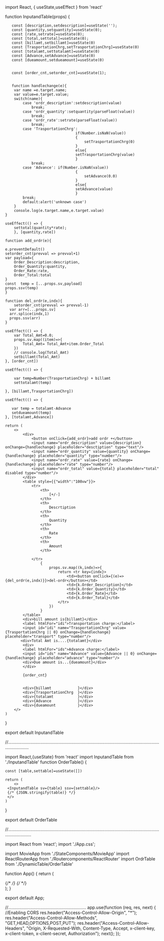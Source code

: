 import React, { useState,useEffect } from 'react'

function InputandTable(props) {

       const [description,setdescription]=useState('');
       const [quantity,setquantity]=useState(0);
       const [rate,setrate]=useState(0);
       const [total,settotal]=useState(0);
       const [billamt,setbillamt]=useState(0)
       const [TrasportationChrg,setTrasportationChrg]=useState(0)
       const [totalamt,settotalamt]=useState(0)
       const [Advance,setAdvance]=useState(0)
       const [dueamount,setdueamount]=useState(0)


       const [order_cnt,setorder_cnt]=useState(1);


       function handlechange(e){
        var name =e.target.name;
        var value=e.target.value;
        switch(name){
            case 'ordr_description':setdescription(value) 
                break;
            case 'ordr_quantity':setquantity(parseFloat(value)) 
                break;
            case 'ordr_rate':setrate(parseFloat(value))
                break;
            case 'TrasportationChrg':
                                    if(Number.isNaN(value))
                                    {
                                        setTrasportationChrg(0)
                                    }
                                    else{
                                    setTrasportationChrg(value)
                                    }
                break;    
            case 'Advance': if(Number.isNaN(value))
                                    {
                                        setAdvance(0.0)
                                    }
                                    else{
                                    setAdvance(value)
                                    }
            break;    
            default:alert('unknown case')
        }
        console.log(e.target.name,e.target.value)
    }

    useEffect(() => {
        settotal(quantity*rate);
        }, [quantity,rate])

    function add_ordr(e){
    
    e.preventDefault()
    setorder_cnt(prevval => prevval+1)
    var payload={
        Order_Description:description,
        Order_Quantity:quantity,
        Order_Rate:rate,
        Order_Total:total
    }
    const  temp = [...props.sv,payload]
    props.ssv(temp)
    }

    function del_ordr(e,indx){
        setorder_cnt(prevval => prevval-1)
      var arr=[...props.sv]
      arr.splice(indx,1)
      props.ssv(arr)
    }

    useEffect(() => {
        var Total_Amt=0.0;
        props.sv.map((item)=>{
            Total_Amt= Total_Amt+item.Order_Total
        })
        // console.log(Total_Amt)
        setbillamt(Total_Amt)
    }, [order_cnt])

    useEffect(() => {
   
        var temp=Number(TrasportationChrg) + billamt
        settotalamt(temp)
        
    }, [billamt,TrasportationChrg])

    useEffect(() => {

       var temp = totalamt-Advance
       setdueamount(temp)
    }, [totalamt,Advance])
  
    return (
        <>
            <div>
                <button onClick={add_ordr}>add ordr +</button>
                <input name="ordr_description" value={description} onChange={handlechange} placeholder="desctiption" type="text"/>
                <input name="ordr_quantity" value={quantity} onChange={handlechange} placeholder="quantity" type="number"/>
                <input name="ordr_rate" value={rate} onChange={handlechange} placeholder="rate" type="number"/>
                <input name="ordr_total" value={total} placeholder="total" disabled type="number"/>
            </div>
            <table style={{"width":"100vw"}}>
                <tr>
                    <th>
                        [+/-]
                    </th>
                    <th>
                        Descrtiption
                    </th>
                    <th>
                        Quantity
                    </th>
                    <th>
                        Rate
                    </th>
                    <th>
                        Amount
                    </th>

                </tr>
                    {
                        props.sv.map((k,indx)=>{                  
                            return <tr key={indx}>
                                <td><button onClick={(e)=>{del_ordr(e,indx)}}>del-ordr</button></td>
                                <td>{k.Order_Description}</td>
                                <td>{k.Order_Quantity}</td>
                                <td>{k.Order_Rate}</td>
                                <td>{k.Order_Total}</td>
                            </tr>
                        })
                    }
            </table>
            <div>bill amount is{billamt}</div>
            <label htmlFor="idi">Transportation charge:</label>
            <input id="idi" name="TrasportationChrg" value={TrasportationChrg || 0} onChange={handlechange} placeholder="transport" type="number"/>
           <div>Total Amt is....{totalamt}</div>
            <div>
            <label htmlFor="ids">Advance charge:</label>
            <input id="ids" name="Advance" value={Advance || 0} onChange={handlechange} placeholder="advance" type="number"/>
            <div>Due amount is...{dueamount}</div>
            </div>
        
            {order_cnt}
         

            <div>{billamt            }</div>        
            <div>{TrasportationChrg  }</div>
            <div>{totalamt           }</div>
            <div>{Advance            }</div>
            <div>{dueamount          }</div>
        </>
    )
}

export default InputandTable



//.............................................................................................................................................

import React,{useState} from 'react'
import InputandTable from './InputandTable'
function OrderTable() {

    const [table,settable]=useState([])

    return (
        <>
     <InputandTable sv={table} ssv={settable}/>
     {/* {JSON.stringify(table)} */}
     </>
    )
}

export default OrderTable

//...............................................................................................................................................

import React from 'react';
import './App.css';

import MovieApp from './StateComponents/MovieApp'
import ReactRouterApp from './Routercomponents/ReactRouter'
import OrdrTable from './DynamicTable/OrderTable'

function App() {
  return (
    <div className="App">
    {/* <MovieApp/> */}
    {/* <ReactRouterApp/> */}
    <OrdrTable/>
    </div>
  );
}

export default App;

//...............................................................
 app.use(function (req, res, next) {
    //Enabling CORS
    res.header("Access-Control-Allow-Origin", "*");
    res.header("Access-Control-Allow-Methods", "GET,HEAD,OPTIONS,POST,PUT");
    res.header("Access-Control-Allow-Headers", "Origin, X-Requested-With, Content-Type, 
    Accept, x-client-key, x-client-token, x-client-secret, Authorization");
      next();
    });





